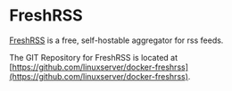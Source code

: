 # FreshRSS

[FreshRSS](https://freshrss.org/) is a free, self-hostable aggregator for rss feeds.

The GIT Repository for FreshRSS is located at [https://github.com/linuxserver/docker-freshrss](https://github.com/linuxserver/docker-freshrss).
